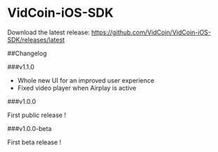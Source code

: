 VidCoin-iOS-SDK
===============

Download the latest release: https://github.com/VidCoin/VidCoin-iOS-SDK/releases/latest

##Changelog

###v1.1.0

- Whole new UI for an improved user experience
- Fixed video player when Airplay is active

###v1.0.0

First public release !

###v1.0.0-beta

First beta release !

